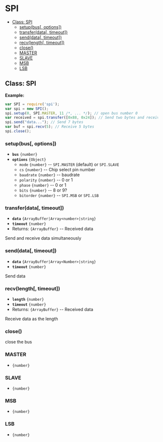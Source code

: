 SPI
===

* [Class: SPI]()
  * [setup(bus[, options])]()
  * [transfer(data[, timeout])]()
  * [send(data[, timeout])]()
  * [recv(length[, timeout])]()
  * [close()]()
  * [MASTER]()
  * [SLAVE]()
  * [MSB]()
  * [LSB]()


## Class: SPI

__Example:__
```js
var SPI = require('spi');
var spi = new SPI();
spi.setup(0, SPI.MASTER, 11 /*, ... */); // open bus number 0
var received = spi.transfer([0x88, 0x24]); // Send two bytes and receive two bytes
spi.send("data..."); // Send 7 bytes
var buf = spi.recv(5); // Receive 5 bytes
spi.close();
```

### setup(bus[, options])

* __`bus`__ `{number}`
* __`options`__ `{Object}`
  * `mode` `{number}` -- `SPI.MASTER` (default) or `SPI.SLAVE`
  * `cs` `{number}` -- Chip select pin number
  * `baudrate` `{number}` -- baudrate
  * `polarity` `{number}` -- 0 or 1
  * `phase` `{number}` -- 0 or 1
  * `bits` `{number}` -- 8 or 9?
  * `bitorder` `{number}` -- `SPI.MSB` or `SPI.LSB`

### transfer(data[, timeout])

* __`data`__ `{ArrayBuffer|Array<number>|string}`
* __`timeout`__ `{number}`
* Returns: `{ArrayBuffer}` -- Received data

Send and receive data simultaneously

### send(data[, timeout])

* __`data`__ `{ArrayBuffer|Array<Number>|string}`
* __`timeout`__ `{number}`

Send data

### recv(length[, timeout])

* __`length`__ `{number}`
* __`timeout`__ `{number}`
* Returns: `{ArrayBuffer}` -- Received data

Receive data as the length

### close()

close the bus


### MASTER

* `{number}`

### SLAVE

* `{number}`

### MSB

* `{number}`

### LSB

* `{number}`

